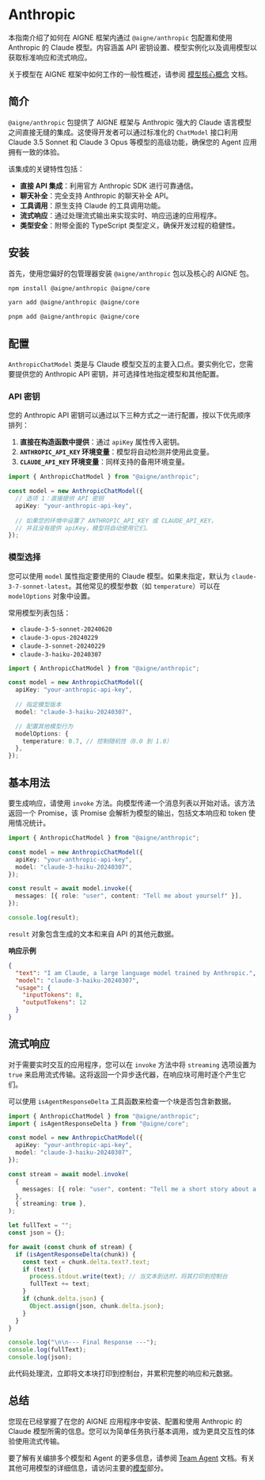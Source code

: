 # Anthropic

本指南介绍了如何在 AIGNE 框架内通过 `@aigne/anthropic` 包配置和使用 Anthropic 的 Claude 模型。内容涵盖 API 密钥设置、模型实例化以及调用模型以获取标准响应和流式响应。

关于模型在 AIGNE 框架中如何工作的一般性概述，请参阅 [模型核心概念](./developer-guide-core-concepts-models.md) 文档。

## 简介

`@aigne/anthropic` 包提供了 AIGNE 框架与 Anthropic 强大的 Claude 语言模型之间直接无缝的集成。这使得开发者可以通过标准化的 `ChatModel` 接口利用 Claude 3.5 Sonnet 和 Claude 3 Opus 等模型的高级功能，确保您的 Agent 应用拥有一致的体验。

该集成的关键特性包括：

*   **直接 API 集成**：利用官方 Anthropic SDK 进行可靠通信。
*   **聊天补全**：完全支持 Anthropic 的聊天补全 API。
*   **工具调用**：原生支持 Claude 的工具调用功能。
*   **流式响应**：通过处理流式输出来实现实时、响应迅速的应用程序。
*   **类型安全**：附带全面的 TypeScript 类型定义，确保开发过程的稳健性。

## 安装

首先，使用您偏好的包管理器安装 `@aigne/anthropic` 包以及核心的 AIGNE 包。

<tabs>
<tab-item title="npm">

```bash
npm install @aigne/anthropic @aigne/core
```

</tab-item>
<tab-item title="yarn">

```bash
yarn add @aigne/anthropic @aigne/core
```

</tab-item>
<tab-item title="pnpm">

```bash
pnpm add @aigne/anthropic @aigne/core
```

</tab-item>
</tabs>

## 配置

`AnthropicChatModel` 类是与 Claude 模型交互的主要入口点。要实例化它，您需要提供您的 Anthropic API 密钥，并可选择性地指定模型和其他配置。

### API 密钥

您的 Anthropic API 密钥可以通过以下三种方式之一进行配置，按以下优先顺序排列：

1.  **直接在构造函数中提供**：通过 `apiKey` 属性传入密钥。
2.  **`ANTHROPIC_API_KEY` 环境变量**：模型将自动检测并使用此变量。
3.  **`CLAUDE_API_KEY` 环境变量**：同样支持的备用环境变量。

```typescript 实例化模型 icon=logos:typescript
import { AnthropicChatModel } from "@aigne/anthropic";

const model = new AnthropicChatModel({
  // 选项 1：直接提供 API 密钥
  apiKey: "your-anthropic-api-key", 
  
  // 如果您的环境中设置了 ANTHROPIC_API_KEY 或 CLAUDE_API_KEY，
  // 并且没有提供 apiKey，模型将自动使用它们。
});
```

### 模型选择

您可以使用 `model` 属性指定要使用的 Claude 模型。如果未指定，默认为 `claude-3-7-sonnet-latest`。其他常见的模型参数（如 `temperature`）可以在 `modelOptions` 对象中设置。

常用模型列表包括：
*   `claude-3-5-sonnet-20240620`
*   `claude-3-opus-20240229`
*   `claude-3-sonnet-20240229`
*   `claude-3-haiku-20240307`

```typescript 模型配置 icon=logos:typescript
import { AnthropicChatModel } from "@aigne/anthropic";

const model = new AnthropicChatModel({
  apiKey: "your-anthropic-api-key",
  
  // 指定模型版本
  model: "claude-3-haiku-20240307",

  // 配置其他模型行为
  modelOptions: {
    temperature: 0.7, // 控制随机性（0.0 到 1.0）
  },
});
```

## 基本用法

要生成响应，请使用 `invoke` 方法。向模型传递一个消息列表以开始对话。该方法返回一个 Promise，该 Promise 会解析为模型的输出，包括文本响应和 token 使用情况统计。

```typescript 基本聊天补全 icon=logos:typescript
import { AnthropicChatModel } from "@aigne/anthropic";

const model = new AnthropicChatModel({
  apiKey: "your-anthropic-api-key",
  model: "claude-3-haiku-20240307",
});

const result = await model.invoke({
  messages: [{ role: "user", content: "Tell me about yourself" }],
});

console.log(result);
```

`result` 对象包含生成的文本和来自 API 的其他元数据。

**响应示例**

```json
{
  "text": "I am Claude, a large language model trained by Anthropic.",
  "model": "claude-3-haiku-20240307",
  "usage": {
    "inputTokens": 8,
    "outputTokens": 12
  }
}
```

## 流式响应

对于需要实时交互的应用程序，您可以在 `invoke` 方法中将 `streaming` 选项设置为 `true` 来启用流式传输。这将返回一个异步迭代器，在响应块可用时逐个产生它们。

可以使用 `isAgentResponseDelta` 工具函数来检查一个块是否包含新数据。

```typescript 流式处理示例 icon=logos:typescript
import { AnthropicChatModel } from "@aigne/anthropic";
import { isAgentResponseDelta } from "@aigne/core";

const model = new AnthropicChatModel({
  apiKey: "your-anthropic-api-key",
  model: "claude-3-haiku-20240307",
});

const stream = await model.invoke(
  {
    messages: [{ role: "user", content: "Tell me a short story about a robot." }],
  },
  { streaming: true },
);

let fullText = "";
const json = {};

for await (const chunk of stream) {
  if (isAgentResponseDelta(chunk)) {
    const text = chunk.delta.text?.text;
    if (text) {
      process.stdout.write(text); // 当文本到达时，将其打印到控制台
      fullText += text;
    }
    if (chunk.delta.json) {
      Object.assign(json, chunk.delta.json);
    }
  }
}

console.log("\n\n--- Final Response ---");
console.log(fullText);
console.log(json);
```

此代码处理流，立即将文本块打印到控制台，并累积完整的响应和元数据。

## 总结

您现在已经掌握了在您的 AIGNE 应用程序中安装、配置和使用 Anthropic 的 Claude 模型所需的信息。您可以为简单任务执行基本调用，或为更具交互性的体验使用流式传输。

要了解有关编排多个模型和 Agent 的更多信息，请参阅 [Team Agent](./developer-guide-agents-team-agent.md) 文档。有关其他可用模型的详细信息，请访问主要的[模型](./models.md)部分。